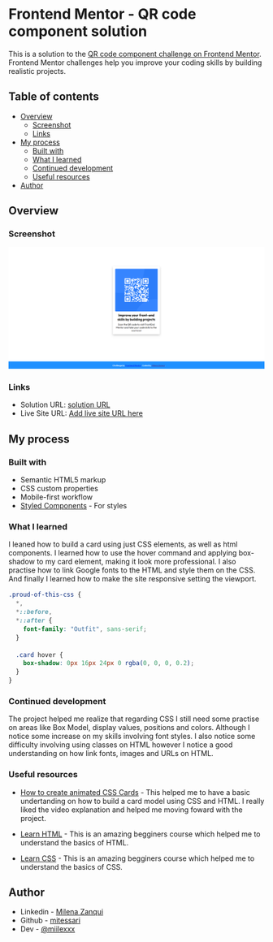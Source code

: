# Frontend Mentor - QR code component solution

This is a solution to the [QR code component challenge on Frontend Mentor](https://www.frontendmentor.io/challenges/qr-code-component-iux_sIO_H). Frontend Mentor challenges help you improve your coding skills by building realistic projects.

## Table of contents

- [Overview](#overview)
  - [Screenshot](#screenshot)
  - [Links](#links)
- [My process](#my-process)
  - [Built with](#built-with)
  - [What I learned](#what-i-learned)
  - [Continued development](#continued-development)
  - [Useful resources](#useful-resources)
- [Author](#author)

## Overview

### Screenshot

![](./images/Screenshot%202023-08-25%20220826.png)

### Links

- Solution URL: [solution URL](https://github.com/mitessari/QRCode)
- Live Site URL: [Add live site URL here](https://mitessari.github.io/QRCode/)

## My process

### Built with

- Semantic HTML5 markup
- CSS custom properties
- Mobile-first workflow
- [Styled Components](https://styled-components.com/) - For styles

### What I learned

I leaned how to build a card using just CSS elements, as well as html components. I learned how to use the hover command and applying box-shadow to my card element, making it look more professional. I also practise how to link Google fonts to the HTML and style them on the CSS. And finally I learned how to make the site responsive setting the viewport.

```css
.proud-of-this-css {
  *,
  *::before,
  *::after {
    font-family: "Outfit", sans-serif;
  }

  .card hover {
    box-shadow: 0px 16px 24px 0 rgba(0, 0, 0, 0.2);
  }
}
```

### Continued development

The project helped me realize that regarding CSS I still need some practise on areas like Box Model, display values, positions and colors. Although I notice some increase on my skills involving font styles. I also notice some difficulty involving using classes on HTML however I notice a good understanding on how link fonts, images and URLs on HTML.

### Useful resources

- [How to create animated CSS Cards](https://www.youtube.com/watch?v=h2x4YTI6WeE) - This helped me to have a basic undertanding on how to build a card model using CSS and HTML. I really liked the video explanation and helped me moving foward with the project.

- [Learn HTML](https://www.codecademy.com/enrolled/courses/learn-html) - This is an amazing begginers course which helped me to understand the basics of HTML.

- [Learn CSS](https://www.codecademy.com/enrolled/courses/learn-css) - This is an amazing begginers course which helped me to understand the basics of CSS.

## Author

- Linkedin - [Milena Zanqui](https://www.linkedin.com/in/milena-zanqui-328b17269/)
- Github - [mitessari](https://github.com/mitessari)
- Dev - [@miilexxx](https://dev.to/miilexxx)
